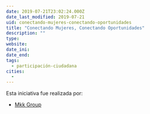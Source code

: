 ```yaml
---
date: 2019-07-21T23:02:24.000Z
date_last_modified: 2019-07-21
uid: conectando-mujeres-conectando-oportunidades
title: "Conectando Mujeres, Conectando Oportunidades"
description: ""
type: 
website: 
date_ini: 
date_end: 
tags:
  - participación-ciudadana
cities: 
  - 
---
```


Esta iniciativa fue realizada por:

- [Mkk Group](/i/mkk-group.html)
